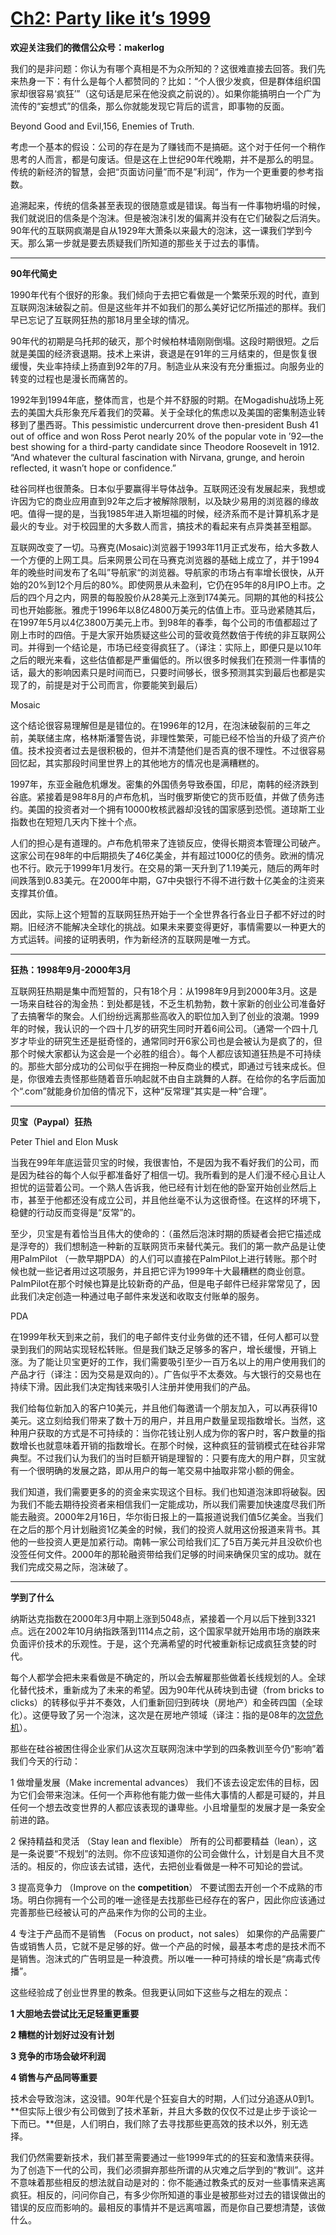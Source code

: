 # [Ch2: Party like it’s 1999](http://maker4ever.com/2014/10/ch2/ "Ch2: Party like it’s 1999")

**欢迎关注我们的微信公众号：makerlog**

我们的是非问题：你认为有哪个真相是不为众所知的？这很难直接去回答。我们先来热身一下：有什么是每个人都赞同的？比如：“个人很少发疯，但是群体组织国家却很容易‘疯狂’”（这句话是尼采在他没疯之前说的）。如果你能搞明白一个广为流传的“妄想式”的信条，那么你就能发现它背后的谎言，即事物的反面。

Beyond Good and Evil,156, Enemies of Truth.

考虑一个基本的假设：公司的存在是为了赚钱而不是搞砸。这个对于任何一个稍作思考的人而言，都是句废话。但是这在上世纪90年代晚期，并不是那么的明显。传统的新经济的智慧，会把“页面访问量”而不是”利润“，作为一个更重要的参考指数。

追溯起来，传统的信条甚至表现的很随意或是错误。每当有一件事物坍塌的时候，我们就说旧的信条是个泡沫。但是被泡沫引发的偏离并没有在它们破裂之后消失。90年代的互联网疯潮是自从1929年大萧条以来最大的泡沫，这一课我们学到今天。那么第一步就是要去质疑我们所知道的那些关于过去的事情。

* * *

**90年代简史**

1990年代有个很好的形象。我们倾向于去把它看做是一个繁荣乐观的时代，直到互联网泡沫破裂之前。但是这些年并不如我们的那么美好记忆所描述的那样。我们早已忘记了互联网狂热的那18月里全球的情况。

90年代的初期是乌托邦的破灭，那个时候柏林墙刚刚倒塌。这段时期很短。之后就是美国的经济衰退期。技术上来讲，衰退是在91年的三月结束的，但是恢复很缓慢，失业率持续上扬直到92年的7月。制造业从来没有充分重振过。向服务业的转变的过程也是漫长而痛苦的。

1992年到1994年底，整体而言，也是个并不舒服的时期。在Mogadishu战场上死去的美国大兵形象充斥着我们的荧幕。关于全球化的焦虑以及美国的密集制造业转移到了墨西哥。This pessimistic undercurrent drove then-president Bush 41 out of office and won Ross Perot nearly 20% of the popular vote in ’92—the best showing for a third-party candidate since Theodore Roosevelt in 1912\. “And whatever the cultural fascination with Nirvana, grunge, and heroin reflected, it wasn’t hope or confidence.”

硅谷同样也很萧条。日本似乎要赢得半导体战争。互联网还没有发展起来，我想或许因为它的商业应用直到92年之后才被解除限制，以及缺少易用的浏览器的缘故吧。值得一提的是，当我1985年进入斯坦福的时候，经济系而不是计算机系才是最火的专业。对于校园里的大多数人而言，搞技术的看起来有点异类甚至粗鄙。

互联网改变了一切。马赛克(Mosaic)浏览器于1993年11月正式发布，给大多数人一个方便的上网工具。后来网景公司在马赛克浏览器的基础上成立了，并于1994年的晚些时间发布了名叫”导航家“的浏览器。导航家的市场占有率增长很快，从开始的20%到12个月后的80%。即使网景从未盈利，它仍在95年的8月IPO上市。之后的四个月之内，网景的每股股价从28美元上涨到174美元。同期的其他的科技公司也开始膨胀。雅虎于1996年以8亿4800万美元的估值上市。亚马逊紧随其后，在1997年5月以4亿3800万美元上市。到98年的春季，每个公司的市值都超过了刚上市时的四倍。于是大家开始质疑这些公司的营收竟然数倍于传统的非互联网公司。并得到一个结论是，市场已经变得疯狂了。（译注：实际上，即便只是以10年之后的眼光来看，这些估值都是严重偏低的。所以很多时候我们在预测一件事情的话，最大的影响因素只是时间而已，只要时间够长，很多预测其实到最后也都是实现了的，前提是对于公司而言，你要能笑到最后）

Mosaic

这个结论很容易理解但是是错位的。在1996年的12月，在泡沫破裂前的三年之前，美联储主席，格林斯潘警告说，非理性繁荣，可能已经不恰当的升级了资产价值。技术投资者过去是很积极的，但并不清楚他们是否真的很不理性。不过很容易回忆起，其实那段时间里世界上的其他地方的情况也是满糟糕的。

1997年，东亚金融危机爆发。密集的外国债务导致泰国，印尼，南韩的经济跌到谷底。紧接着是98年8月的卢布危机，当时俄罗斯使它的货币贬值，并做了债务违约。美国的投资者对一个拥有10000枚核武器却没钱的国家感到恐慌。道琼斯工业指数也在短短几天内下挫十个点。

人们的担心是有道理的。卢布危机带来了连锁反应，使得长期资本管理公司破产。这家公司在98年的中后期损失了46亿美金，并有超过1000亿的债务。欧洲的情况也不行。欧元于1999年1月发行。在交易的第一天升到了1.19美元，随后的两年时间跌落到0.83美元。在2000年中期，G7中央银行不得不进行数十亿美金的注资来支撑其价值。

因此，实际上这个短暂的互联网狂热开始于一个全世界各行各业日子都不好过的时期。旧经济不能解决全球化的挑战。如果未来要变得更好，事情需要以一种更大的方式运转。间接的证明表明，作为新经济的互联网是唯一方式。

* * *

**狂热：1998年9月-2000年3月**

互联网狂热期是集中而短暂的，只有18个月：从1998年9月到2000年3月。这是一场来自硅谷的淘金热：到处都是钱，不乏生机勃勃，数十家新的创业公司准备好了去搞奢华的聚会。人们纷纷远离那些高收入的职位加入到了创业的浪潮。1999年的时候，我认识的一个四十几岁的研究生同时开着6间公司。（通常一个四十几岁才毕业的研究生还是挺奇怪的，通常同时开6家公司也是会被认为是疯了的，但那个时候大家都认为这会是一个必胜的组合）。每个人都应该知道狂热是不可持续的。那些大部分成功的公司似乎在拥抱一种反商业的模式，即通过亏钱来成长。但是，你很难去责怪那些随着音乐响起就不由自主跳舞的人群。在给你的名字后面加个“.com”就能身价加倍的情况下，这种“反常理”其实是一种“合理”。

* * *

**贝宝（Paypal）狂热**

Peter Thiel and Elon Musk

当我在99年年底运营贝宝的时候，我很害怕，不是因为我不看好我们的公司，而是因为硅谷的每个人似乎都准备好了相信一切。我所看到的是人们漫不经心且让人担忧的运营着公司。一个熟人告诉我，他已经有计划在他的卧室开始创业然后上市，甚至于他都还没有成立公司，并且他丝毫不认为这很奇怪。在这样的环境下，稳健的行动反而变得是“反常”的。

至少，贝宝是有着恰当且伟大的使命的：（虽然后泡沫时期的质疑者会把它描述成是浮夸的）我们想制造一种新的互联网货币来替代美元。我们的第一款产品是让使用PalmPilot （一款早期PDA）的人们可以直接在PalmPilot上进行转账。那个时候也就一些记者用过这项服务，并且把它评为1999年十大最糟糕的商业创意。PalmPilot在那个时候也算是比较新奇的产品，但是电子邮件已经非常常见了，因此我们决定创造一种通过电子邮件来发送和收取支付账单的服务。

PDA

在1999年秋天到来之前，我们的电子邮件支付业务做的还不错，任何人都可以登录到我们的网站实现轻松转账。但是我们缺乏足够多的客户，增长缓慢，开销上涨。为了能让贝宝更好的工作，我们需要吸引至少一百万名以上的用户使用我们的产品才行（译注：因为交易是双向的）。广告似乎不太奏效。与大银行的交易也在持续下滑。因此我们决定掏钱来吸引人注册并使用我们的产品。

我们给每位新加入的客户10美元，并且他们每邀请一个朋友加入，可以再获得10美元。这立刻给我们带来了数十万的用户，并且用户数量呈现指数增长。当然，这种用户获取的方式是不可持续的：当你花钱让别人成为你的客户时，客户数量的指数增长也就意味着开销的指数增长。在那个时候，这种疯狂的营销模式在硅谷非常典型。不过我们认为我们的当时巨额开销是理智的：只要有庞大的用户群，贝宝就有一个很明确的发展之路，即从用户的每一笔交易中抽取非常小额的佣金。

我们知道，我们需要更多的的资金来实现这个目标。我们也知道泡沫即将破裂。因为我们不能去期待投资者来相信我们一定能成功，所以我们需要加快速度尽我们所能去融资。2000年2月16日，华尔街日报上的一篇报道说我们值5亿美金。当我们在之后的那个月计划融资1亿美金的时候，我们的投资人就用这份报道来背书。其他的一些投资人更是加紧行动。南韩一家公司给我们汇了5百万美元并且没砍价也没签任何文件。2000年的那轮融资带给我们足够的时间来确保贝宝的成功。就在我们完成交易之际，泡沫破了。

* * *

**学到了什么**

纳斯达克指数在2000年3月中期上涨到5048点，紧接着一个月以后下挫到3321点。远在2002年10月纳指跌落到1114点之前，这个国家早就开始用市场的崩跌来负面评价技术的乐观性。于是，这个充满希望的时代被重新标记成疯狂贪婪的时代。

每个人都学会把未来看做是不确定的，所以会去解雇那些做着长线规划的人。全球化替代技术，重新成为了未来的希望。因为90年代从砖块到击键（from bricks to clicks）的转移似乎并不奏效，人们重新回归到砖块（房地产）和金砖四国（全球化）。这便导致了另一个泡沫，这次是在房地产领域（译注：指的是08年的[次贷危机](http://zh.wikipedia.org/wiki/次貸危機)）。

那些在硅谷被困住得企业家们从这次互联网泡沫中学到的四条教训至今仍“影响”着我们今天的行动：

1 做增量发展（Make incremental advances）
我们不该去设定宏伟的目标，因为它们会带来泡沫。任何一个声称他有能力做一些伟大事情的人都是可疑的，并且任何一个想去改变世界的人都应该表现的谦卑些。小且增量型的发展才是一条安全前进的路。

2 保持精益和灵活 （Stay lean and flexible）
所有的公司都要精益（lean），这是一条说要“不规划”的法则。你不应该知道你的公司会做什么，计划是自大且不灵活的。相反的，你应该去试错，迭代，去把创业看做是一种不可知论的尝试。

3 提高竞争力 （Improve on the **competition**）
不要试图去开创一个不成熟的市场。明白你拥有一个公司的唯一途径是去找那些已经存在的客户，因此你应该通过完善那些已经被认可的产品来作为你的公司的主业。

4 专注于产品而不是销售 （Focus on product，not sales）
如果你的产品需要广告或销售人员，它就不是足够的好。做一个产品的时候，最基本考虑的是技术而不是销售。泡沫式的广告明显是一种浪费。所以唯一一种可持续的增长是“病毒式传播”。

这些经验成了创业世界里的教条。但我更认同如下这些与之相左的观点：

**1 大胆地去尝试比无足轻重更重要**

**2 糟糕的计划好过没有计划**

**3 竞争的市场会破坏利润**

**4 销售与产品同等重要**

技术会导致泡沫，这没错。90年代是个狂妄自大的时期，人们过分追逐从0到1。**但实际上很少有公司做到了技术革新，并且大多数的仅仅不过是止步于谈论一下而已。**但是，人们明白，我们除了去寻找那些更高效的技术以外，别无选择。

我们仍然需要新技术，我们甚至需要通过一些1999年式的的狂妄和激情来获得。为了创造下一代的公司，我们必须摒弃那些所谓的从灾难之后学到的“教训”。这并不意味着那些相反的想法就自动是对的：你不能通过教条式的反对一些事情来逃离疯狂。相反的，问问你自己，有多少你所知道的事业是被那些对过去的错误做出的错误的反应而影响的。最相反的事情并不是远离喧嚣，而是你自己要想清楚，该做什么。